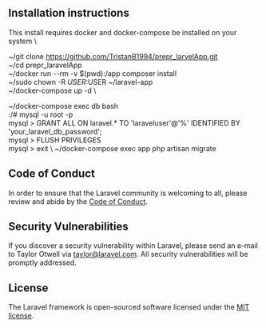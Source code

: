 ## Installation instructions
This install requires docker and docker-compose be installed on your system \

~/git clone https://github.com/TristanB1994/prepr_larvelApp.git \
~/cd prepr_laravelApp \
~/docker run --rm -v $(pwd):/app composer install \
~/sudo chown -R $USER:$USER ~/laravel-app \
~/docker-compose up -d \

~/docker-compose exec db bash \
:/# mysql -u root -p \
mysql > GRANT ALL ON laravel.* TO 'laraveluser'@'%' IDENTIFIED BY 'your_laravel_db_password'; \
mysql > FLUSH PRIVILEGES \
mysql > exit \ 
~/docker-compose exec app php artisan migrate

## Code of Conduct

In order to ensure that the Laravel community is welcoming to all, please review and abide by the [Code of Conduct](https://laravel.com/docs/contributions#code-of-conduct).

## Security Vulnerabilities

If you discover a security vulnerability within Laravel, please send an e-mail to Taylor Otwell via [taylor@laravel.com](mailto:taylor@laravel.com). All security vulnerabilities will be promptly addressed.

## License

The Laravel framework is open-sourced software licensed under the [MIT license](https://opensource.org/licenses/MIT).

